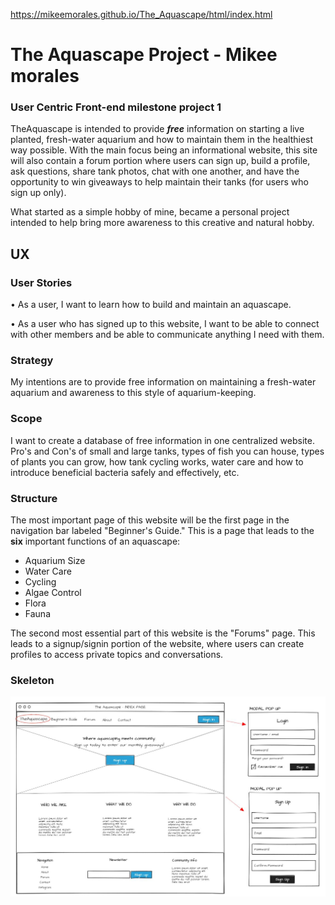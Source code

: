 https://mikeemorales.github.io/The_Aquascape/html/index.html

# The Aquascape Project - Mikee morales
### User Centric Front-end milestone project 1
TheAquascape is intended to provide __*free*__ information on starting a live planted, fresh-water aquarium and how to maintain them in the healthiest way possible.
With the main focus being an informational website, this site will also contain a forum portion where users can sign up, build a profile, ask questions, share tank photos, chat with one another, and have the opportunity to win giveaways to help maintain their tanks (for users who sign up only).

What started as a simple hobby of mine, became a personal project intended to help bring more awareness to this creative and natural hobby.

## UX
### User Stories
• As a user, I want to learn how to build and maintain an aquascape.

• As a user who has signed up to this website, I want to be able to connect with other members and be able to communicate anything I need with them.
### Strategy
My intentions are to provide free information on maintaining a fresh-water aquarium and awareness to this style of aquarium-keeping.
### Scope
I want to create a database of free information in one centralized website. Pro's and Con's of small and large tanks, types of fish you can house, types of plants you can grow, how tank cycling works, water care and how to introduce beneficial bacteria safely and effectively, etc.
### Structure
The most important page of this website will be the first page in the navigation bar labeled "Beginner's Guide." This is a page that leads to the __six__ important functions of an aquascape:
* Aquarium Size
* Water Care
* Cycling
* Algae Control
* Flora
* Fauna

The second most essential part of this website is the "Forums" page. This leads to a signup/signin portion of the website, where users can create profiles to access private topics and conversations.
### Skeleton

![index wireframe](https://github.com/mikeemorales/The_Aquascape/blob/master/wireframe/index.JPG)